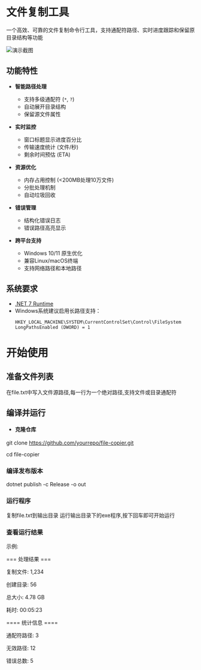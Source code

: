 # 文件复制工具

一个高效、可靠的文件复制命令行工具，支持通配符路径、实时进度跟踪和保留原目录结构等功能

![演示截图](https://img.picui.cn/free/2025/04/13/67fb2e7686690.png)

## 功能特性

- **智能路径处理**
  - 支持多级通配符 (`*`, `?`)
  - 自动展开目录结构
  - 保留源文件属性

- **实时监控**
  - 窗口标题显示进度百分比
  - 传输速度统计 (文件/秒)
  - 剩余时间预估 (ETA)

- **资源优化**
  - 内存占用控制 (<200MB处理10万文件)
  - 分批处理机制
  - 自动垃圾回收

- **错误管理**
  - 结构化错误日志
  - 错误路径高亮显示

- **跨平台支持**
  - Windows 10/11 原生优化
  - 兼容Linux/macOS终端
  - 支持网络路径和本地路径

## 系统要求

- [.NET 7 Runtime](https://dotnet.microsoft.com/download/dotnet/7.0)
- Windows系统建议启用长路径支持：
  ```regedit
  HKEY_LOCAL_MACHINE\SYSTEM\CurrentControlSet\Control\FileSystem
  LongPathsEnabled (DWORD) = 1

# 开始使用
## 准备文件列表
在file.txt中写入文件源路径,每一行为一个绝对路径,支持文件或目录通配符
## 编译并运行
- #### 克隆仓库
git clone https://github.com/yourrepo/file-copier.git

cd file-copier

### 编译发布版本
dotnet publish -c Release -o out

### 运行程序
复制file.txt到输出目录
运行输出目录下的exe程序,按下回车即可开始运行

### 查看运行结果
示例:

=== 处理结果 ===

复制文件: 1,234

创建目录: 56

总大小: 4.78 GB

耗时: 00:05:23


==== 统计信息 ====

通配符路径: 3

无效路径: 12

错误总数: 5

